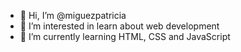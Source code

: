 - 👋 Hi, I’m @miguezpatricia
- 👀 I’m interested in learn about web development
- 🌱 I’m currently learning HTML, CSS and JavaScript

<!---
miguezpatricia/miguezpatricia is a ✨ special ✨ repository because its `README.md` (this file) appears on your GitHub profile.
You can click the Preview link to take a look at your changes.
--->
